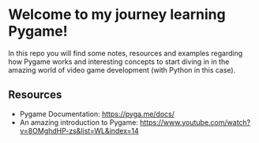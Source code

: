# Welcome to my journey learning Pygame!

In this repo you will find some notes, resources and examples regarding how Pygame works and interesting concepts to start diving in in the amazing world of video game development (with Python in this case).

## Resources

- Pygame Documentation: https://pyga.me/docs/
- An amazing introduction to Pygame: https://www.youtube.com/watch?v=8OMghdHP-zs&list=WL&index=14
